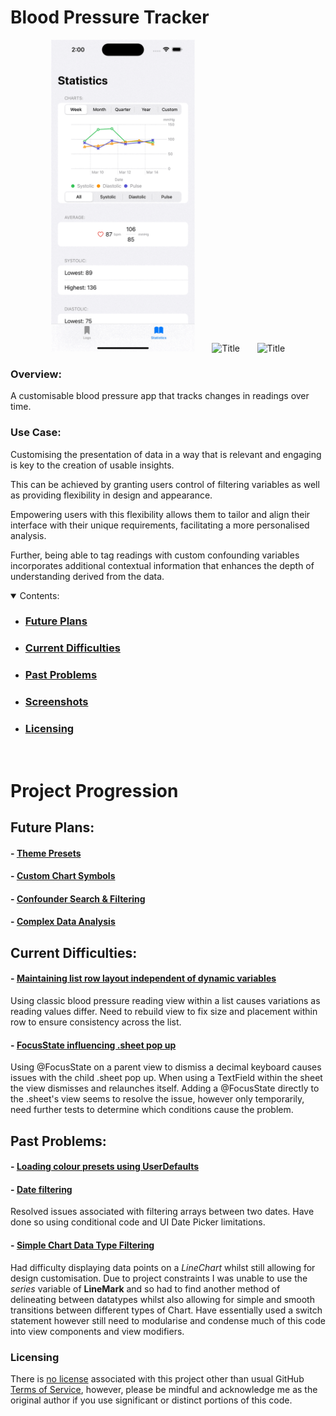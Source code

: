# Blood Pressure Tracker

<section align="center">
  <img src="PreviewAssets/ScreenRecording1.gif" width="230" title="App Simulator Example">
  &nbsp;&nbsp;&nbsp;&nbsp;&nbsp;
  <img src="PreviewAssets/ScreenRecording2.gif" width="200"  title="Title">
  &nbsp;&nbsp;&nbsp;&nbsp;&nbsp;
<img src="PreviewAssets/ScreenRecording3.gif" width="175"  title="Title">
</section>

### Overview:

A customisable blood pressure app that tracks changes in readings over time.

### Use Case:

Customising the presentation of data in a way that is relevant and engaging is key to the creation of usable insights. 

This can be achieved by granting users control of filtering variables as well as providing flexibility in design and appearance. 

Empowering users with this flexibility allows them to tailor and align their interface with their unique requirements, facilitating a more personalised analysis. 

Further, being able to tag readings with custom confounding variables incorporates additional contextual information that enhances the depth of understanding derived from the data. 
 

<details open>
    <summary>Contents:</summary>
    <ul class="overview-section">
        <li><h3><a href="#future-plans">Future Plans</a></h3></li>
        <li><h3><a href="#current-difficulties">Current Difficulties</a></h3></li>
        <li><h3><a href="#past-problems">Past Problems</a></h3></li>
        <li><h3><a href="#screenshots">Screenshots</a></h3></li>
        <li><h3><a href="#licensing">Licensing</a></h3></li>
    </ul>
</details>
&nbsp;

# Project Progression


## Future Plans:

#### - <ins>Theme Presets</ins>



#### - <ins>Custom Chart Symbols</ins>

#### - <ins>Confounder Search & Filtering</ins>

#### - <ins>Complex Data Analysis</ins>




## Current Difficulties:

#### - <ins>Maintaining list row layout independent of dynamic variables</ins>

Using classic blood pressure reading view within a list causes variations as reading values differ. Need to rebuild view to fix size and placement within row to ensure consistency across the list.

#### - <ins>FocusState influencing .sheet pop up</ins>

Using @FocusState on a parent view to dismiss a decimal keyboard causes issues with the child .sheet pop up. When using a TextField within the sheet the view dismisses and relaunches itself. Adding a @FocusState directly to the .sheet's view seems to resolve the issue, however only temporarily, need further tests to determine which conditions cause the problem.



## Past Problems:


#### - <ins>Loading colour presets using UserDefaults</ins>

#### - <ins>Date filtering</ins>

Resolved issues associated with filtering arrays between two dates. Have done so using conditional code and UI Date Picker limitations.


#### - <ins>Simple Chart Data Type Filtering</ins>

Had difficulty displaying data points on a *LineChart* whilst still allowing for design customisation. Due to project constraints I was unable to use the *series* variable of **LineMark** and so had to find another method of delineating between datatypes whilst also allowing for simple and smooth transitions between different types of Chart. Have essentially used a switch statement however still need to modularise and condense much of this code into view components and view modifiers.



<!-- # Screenshots -->



<!-- <section align="center">
  <img src="PreviewAssets/Screenshot1.png" width="200" title="PreviewAssets/App Example">
  &nbsp;&nbsp;&nbsp;&nbsp;&nbsp;
  <img src="PreviewAssets/Screenshot1.png" width="175"  title="Game Log Details">
  &nbsp;&nbsp;&nbsp;&nbsp;&nbsp;
<img src="PreviewAssets/Screenshot1.png" width="150"  title="Statistics View">
</section>
<br>

<section align="center">
  <img src="PreviewAssets/Screenshot1.png" width="150" title="PreviewAssets/App Example">
  &nbsp;&nbsp;&nbsp;&nbsp;&nbsp;
  <img src="PreviewAssets/Screenshot1.png" width="175"  title="Game Log Details">
  &nbsp;&nbsp;&nbsp;&nbsp;&nbsp;
<img src="PreviewAssets/Screenshot1.png" width="200"  title="Statistics View">
</section>
<br> -->



### Licensing

There is [no license](https://choosealicense.com/no-permission/) associated with this project other than usual GitHub [Terms of Service](https://docs.github.com/en/site-policy/github-terms/github-terms-of-service), however, please be mindful and acknowledge me as the original author if you use significant or distinct portions of this code.
